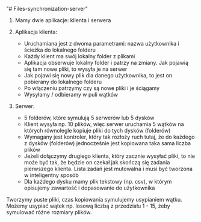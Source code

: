 "# Files-synchronization-server" 
1. Mamy dwie aplikacje: klienta i serwera 

2. Aplikacja klienta: 
    - Uruchamiana jest z dwoma parametrami: nazwa użytkownika i ścieżka do lokalnego folderu 
    - Każdy klient ma swój lokalny folder z plikami 
    - Aplikacja obserwuje lokalny folder i patrzy na zmiany. Jak pojawią się tam nowe pliki, to wysyła je na serwer 
    - Jak pojawi się nowy plik dla danego użytkownika, to jest on pobierany do lokalnego folderu 
    - Po włączeniu patrzymy czy są nowe pliki i je ściągamy 
    - Wysyłamy / odbieramy w puli wątków 

3. Serwer: 
    - 5 folderów, które symulują 5 serwerów lub 5 dysków 
    - Klient wysyła np. 10 plików, więc serwer uruchamia 5 wątków na których równolegle kopiuje pliki do tych dysków (folderów) 
    - Wymagany jest kontroler, który tak rozłoży ruch tutaj, że do każdego z dysków (folderów) jednocześnie jest kopiowana taka sama liczba plików 
    - Jeżeli dołączymy drugiego klienta, który zacznie wysyłać pliki, to nie może być tak, że będzie on czekał jak skończą się zadania pierwszego klienta. Lista zadań jest mutowalna i musi być tworzona w inteligentny sposób 
    - Dla każdego dysku mamy plik tekstowy (np. csv), w którym opisujemy zawartość i dopasowanie do użytkownika 

Tworzymy puste pliki, czas kopiowania symulujemy usypianiem wątku. Możemy usypiać wątek np. losową liczbą z przedziału 1 - 15, żeby symulować różne rozmiary plików.
